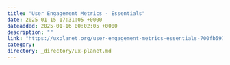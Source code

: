 ```yaml
---
title: "User Engagement Metrics - Essentials"
date: 2025-01-15 17:31:05 +0000
dateadded: 2025-01-16 00:02:05 +0000
description: ""
link: "https://uxplanet.org/user-engagement-metrics-essentials-700fb597fc72?source=rss----819cc2aaeee0---4"
category:
directory: _directory/ux-planet.md
---
```

